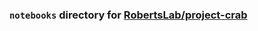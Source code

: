 ### `notebooks` directory for [RobertsLab/project-crab](https://github.com/RobertsLab/project-crab) 

